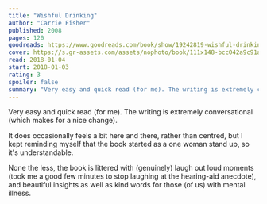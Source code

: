 ```yaml
---
title: "Wishful Drinking"
author: "Carrie Fisher"
published: 2008
pages: 120
goodreads: https://www.goodreads.com/book/show/19242819-wishful-drinking
cover: https://s.gr-assets.com/assets/nophoto/book/111x148-bcc042a9c91a29c1d680899eff700a03.png
read: 2018-01-04
start: 2018-01-03
rating: 3
spoiler: false
summary: "Very easy and quick read (for me). The writing is extremely conversational (which makes for a nice change)."
---
```


Very easy and quick read (for me). The writing is extremely conversational (which makes for a nice change).  
  
It does occasionally feels a bit here and there, rather than centred, but I kept reminding myself that the book started as a one woman stand up, so it's understandable.  
  
None the less, the book is littered with (genuinely) laugh out loud moments (took me a good few minutes to stop laughing at the hearing-aid anecdote), and beautiful insights as well as kind words for those (of us) with mental illness.